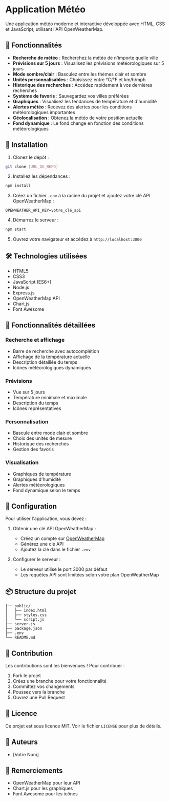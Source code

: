 # Application Météo

Une application météo moderne et interactive développée avec HTML, CSS et JavaScript, utilisant l'API OpenWeatherMap.

## 🌟 Fonctionnalités

- **Recherche de météo** : Recherchez la météo de n'importe quelle ville
- **Prévisions sur 5 jours** : Visualisez les prévisions météorologiques sur 5 jours
- **Mode sombre/clair** : Basculez entre les thèmes clair et sombre
- **Unités personnalisables** : Choisissez entre °C/°F et km/h/mph
- **Historique des recherches** : Accédez rapidement à vos dernières recherches
- **Système de favoris** : Sauvegardez vos villes préférées
- **Graphiques** : Visualisez les tendances de température et d'humidité
- **Alertes météo** : Recevez des alertes pour les conditions météorologiques importantes
- **Géolocalisation** : Obtenez la météo de votre position actuelle
- **Fond dynamique** : Le fond change en fonction des conditions météorologiques

## 🚀 Installation

1. Clonez le dépôt :
```bash
git clone [URL_DU_REPO]
```

2. Installez les dépendances :
```bash
npm install
```

3. Créez un fichier `.env` à la racine du projet et ajoutez votre clé API OpenWeatherMap :
```
OPENWEATHER_API_KEY=votre_clé_api
```

4. Démarrez le serveur :
```bash
npm start
```

5. Ouvrez votre navigateur et accédez à `http://localhost:3000`

## 🛠️ Technologies utilisées

- HTML5
- CSS3
- JavaScript (ES6+)
- Node.js
- Express.js
- OpenWeatherMap API
- Chart.js
- Font Awesome

## 📱 Fonctionnalités détaillées

### Recherche et affichage
- Barre de recherche avec autocomplétion
- Affichage de la température actuelle
- Description détaillée du temps
- Icônes météorologiques dynamiques

### Prévisions
- Vue sur 5 jours
- Température minimale et maximale
- Description du temps
- Icônes représentatives

### Personnalisation
- Bascule entre mode clair et sombre
- Choix des unités de mesure
- Historique des recherches
- Gestion des favoris

### Visualisation
- Graphiques de température
- Graphiques d'humidité
- Alertes météorologiques
- Fond dynamique selon le temps

## 🔑 Configuration

Pour utiliser l'application, vous devez :

1. Obtenir une clé API OpenWeatherMap :
   - Créez un compte sur [OpenWeatherMap](https://openweathermap.org/)
   - Générez une clé API
   - Ajoutez la clé dans le fichier `.env`

2. Configurer le serveur :
   - Le serveur utilise le port 3000 par défaut
   - Les requêtes API sont limitées selon votre plan OpenWeatherMap

## 📦 Structure du projet

```
├── public/
│   ├── index.html
│   ├── styles.css
│   └── script.js
├── server.js
├── package.json
├── .env
└── README.md
```

## 🤝 Contribution

Les contributions sont les bienvenues ! Pour contribuer :

1. Fork le projet
2. Créez une branche pour votre fonctionnalité
3. Committez vos changements
4. Poussez vers la branche
5. Ouvrez une Pull Request

## 📄 Licence

Ce projet est sous licence MIT. Voir le fichier `LICENSE` pour plus de détails.

## 👥 Auteurs

- [Votre Nom]

## 🙏 Remerciements

- OpenWeatherMap pour leur API
- Chart.js pour les graphiques
- Font Awesome pour les icônes 